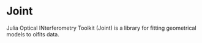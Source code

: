 # Joint

Julia Optical INterferometry Toolkit (Joint) is a library for fitting geometrical models to
oifits data.
